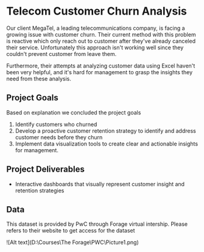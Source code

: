 # Telecom Customer Churn Analysis

Our client MegaTel, a leading telecommunications company, is facing a growing issue with customer churn. Their current method with this problem is reactive which only reach out to customer after they've already canceled their service. Unfortunately this approach isn't working well since they couldn't prevent customer from leave them.

Furthermore, their attempts at analyzing customer data using Excel haven't been very helpful, and it's hard for management to grasp the insights they need from these analysis.

## Project Goals
Based on explanation we concluded the project goals 
1. Identify customers who churned
2. Develop a proactive customer retention strategy to identify and address customer needs before they churn
3. Implement data visualization tools to create clear and actionable insights for management.

## Project Deliverables
* Interactive dashboards that visually represent customer insight and retention strategies

## Data
This dataset is provided by PwC through Forage virtual intership. Please refers to their website to get access for the dataset

![Alt text](D:\Courses\The Forage\PWC\Picture1.png)